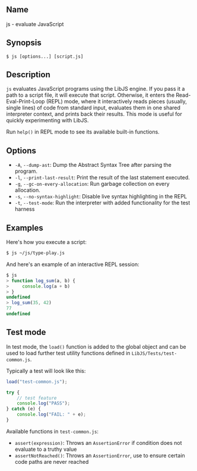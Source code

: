 ## Name

js - evaluate JavaScript

## Synopsis

```**sh
$ js [options...] [script.js]
```

## Description

`js` evaluates JavaScript programs using the LibJS engine. If you pass it a path
to a script file, it will execute that script. Otherwise, it enters the
Read-Eval-Print-Loop (REPL) mode, where it interactively reads pieces (usually,
single lines) of code from standard input, evaluates them in one shared
interpreter context, and prints back their results. This mode is useful for
quickly experimenting with LibJS.

Run `help()` in REPL mode to see its available built-in functions.

## Options

* `-A`, `--dump-ast`: Dump the Abstract Syntax Tree after parsing the program.
* `-l`, `--print-last-result`: Print the result of the last statement executed.
* `-g`, `--gc-on-every-allocation`: Run garbage collection on every allocation.
* `-s`, `--no-syntax-highlight`: Disable live syntax highlighting in the REPL
* `-t`, `--test-mode`: Run the interpreter with added functionality for the test harness

## Examples

Here's how you execute a script:

```sh
$ js ~/js/type-play.js
```

And here's an example of an interactive REPL session:

```js
$ js
> function log_sum(a, b) {
>     console.log(a + b)
> }
undefined
> log_sum(35, 42)
77
undefined
```

## Test mode

In test mode, the `load()` function is added to the global object and can be used
to load further test utility functions defined in `LibJS/Tests/test-common.js`.

Typically a test will look like this:

```js
load("test-common.js");

try {
    // test feature
    console.log("PASS");
} catch (e) {
    console.log("FAIL: " + e);
}
```

Available functions in `test-common.js`:

* `assert(expression)`: Throws an `AssertionError` if condition does not evaluate to a truthy value
* `assertNotReached()`: Throws an `AssertionError`, use to ensure certain code paths are never reached

